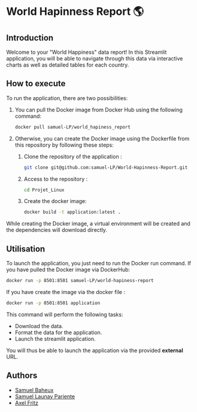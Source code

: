 # World Hapinness Report 🌎️

## Introduction

Welcome to your "World Happiness" data report! In this Streamlit application, you will be able to navigate through this data via interactive charts as well as detailed tables for each country.


## How to execute

To run the application, there are two possibilities: 

1. You can pull the Docker image from Docker Hub using the following command:

    ```bash
    docker pull samuel-LP/world_hapiness_report
    ```

2. Otherwise, you can create the Docker image using the Dockerfile from this repository by following these steps:

   1. Clone the repository of the application : 

       ```bash
       git clone git@github.com:samuel-LP/World-Hapinness-Report.git
       ```

   2. Access to the repository : 
       ```bash
       cd Projet_Linux
       ```

   3. Create the docker image:

       ```bash
       docker build -t application:latest .
       ```

While creating the Docker image, a virtual environment will be created and the dependencies will download directly.

## Utilisation

To launch the application, you just need to run the Docker run command. If you have pulled the Docker image via DockerHub:

```bash
docker run -p 8501:8501 samuel-LP/world-hapiness-report
```

If you have create the image via the docker file :

```bash
docker run -p 8501:8501 application
```

This command will perform the following tasks:

- Download the data.
- Format the data for the application.
- Launch the streamlit application.

You will thus be able to launch the application via the provided **external** URL.


## Authors

- [Samuel Baheux](https://github.com/SamuelBaheux)
- [Samuel Launay Pariente](https://github.com/samuel-LP)
- [Axel Fritz](https://github.com/AxelFritz1)
